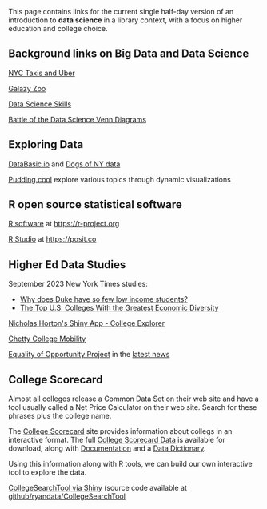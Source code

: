 This page contains links for the current single half-day version of an introduction to **data science** in a library context, with a focus on higher education and college choice.

## Background links on Big Data and Data Science

[NYC Taxis and Uber](https://www.r-bloggers.com/analyzing-1-1-billion-nyc-taxi-and-uber-trips-with-a-vengeance/)

[Galazy Zoo](https://www.galaxyzoo.org)

[Data Science Skills](https://www.r-bloggers.com/2022/03/which-data-science-skills-are-important-50000-increase-in-salary-in-6-months/)

[Battle of the Data Science Venn Diagrams](https://deeplearning.lipingyang.org/wp-content/uploads/2017/10/Battle-of-the-Data-Science-Venn-Diagrams.pdf)

## Exploring Data

[DataBasic.io](https://databasic.io/en/) and [Dogs of NY data](https://data.cityofnewyork.us/Health/NYC-Dog-Licensing-Dataset/nu7n-tubp/about_data)

[Pudding.cool](https://pudding.cool/) explore various topics through dynamic visualizations

## R open source statistical software

[R software](https://r-project.org) at https://r-project.org

[R Studio](https://posit.co) at https://posit.co

## Higher Ed Data Studies

September 2023 New York Times studies:

- [Why does Duke have so few low income students?](https://www.nytimes.com/interactive/2023/09/07/magazine/duke-economic-diversity.html)
- [The Top U.S. Colleges With the Greatest Economic Diversity](https://www.nytimes.com/interactive/2023/09/07/magazine/college-access-index.html)

[Nicholas Horton's Shiny App - College Explorer]( https://r.amherst.edu/apps/nhorton/collegescorecard2b/)

[Chetty College Mobility]( https://www.nytimes.com/interactive/projects/college-mobility/)

[Equality of Opportunity Project](http://www.equality-of-opportunity.org/college/) in the [latest news](https://www.nytimes.com/interactive/2023/07/24/upshot/ivy-league-elite-college-admissions.html)


## College Scorecard

Almost all colleges release a Common Data Set on their web site and have a tool usually called a Net Price Calculator on their web site.  Search for these phrases plus the college name.

The [College Scorecard](https://collegescorecard.ed.gov/) site provides information about collegs in an interactive format. The full [College Scorecard Data](https://collegescorecard.ed.gov/data/) is available for download, along with [Documentation](https://collegescorecard.ed.gov/assets/InstitutionDataDocumentation.pdf) and a [Data Dictionary](https://collegescorecard.ed.gov/assets/CollegeScorecardDataDictionary.xlsx).

Using this information along with R tools, we can build our own interactive tool to explore the data.

[CollegeSearchTool via Shiny](https://ryanwomack.shinyapps.io/CollegeSearchTool)  (source code available at [github/ryandata/CollegeSearchTool](https://github.com/ryandata/CollegeSearchTool)

<!--- (https://shiny.ryanwomack.com:3838/CollegeSearchTool) ---
